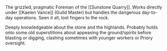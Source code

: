 The grizzled, pragmatic Foreman of the [[Sunstone Quarry]]. Works directly under [[Kaelen Vance]] (Guild Master) but handles the dangerous day-to-day operations. Seen it all, lost fingers to the rock.

Deeply knowledgeable about the stone and the highlands. Probably holds onto some old superstitions about appeasing the ground/spirits before blasting or digging, clashing sometimes with younger workers or Priory oversight.